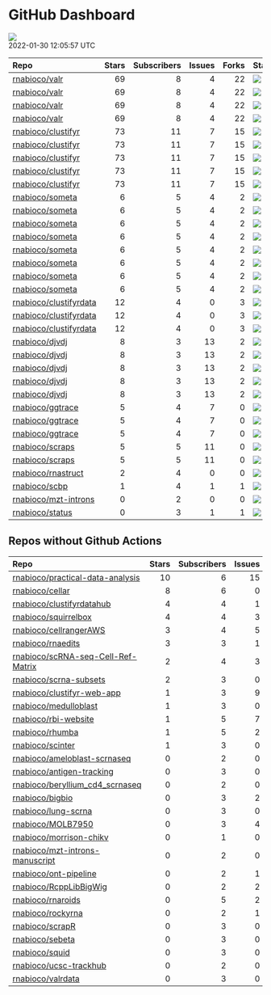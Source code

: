 GitHub Dashboard
================

![](https://github.com/rnabioco/status/workflows/Render%20Status/badge.svg)  
2022-01-30 12:05:57 UTC

| Repo                                                                | Stars | Subscribers | Issues | Forks | Status                                                                                                                                                    | Commit                                                                                                                                                                                        |
| :------------------------------------------------------------------ | ----: | ----------: | -----: | ----: | :-------------------------------------------------------------------------------------------------------------------------------------------------------- | :-------------------------------------------------------------------------------------------------------------------------------------------------------------------------------------------- |
| [rnabioco/valr](https://github.com/rnabioco/valr)                   |    69 |           8 |      4 |    22 | [![](https://github.com/rnabioco/valr/workflows/R-CMD-check/badge.svg)](https://github.com/rnabioco/valr/actions/runs/1556381628)                         | <a href="https://github.com/rnabioco/valr/commit/aff74d6595a76347cd2edcf6e2fb53464cb049b9" title="increment version number to development version">aff74d</a>                                 |
| [rnabioco/valr](https://github.com/rnabioco/valr)                   |    69 |           8 |      4 |    22 | [![](https://github.com/rnabioco/valr/workflows/pkgdown/badge.svg)](https://github.com/rnabioco/valr/actions/runs/1556381626)                             | <a href="https://github.com/rnabioco/valr/commit/aff74d6595a76347cd2edcf6e2fb53464cb049b9" title="increment version number to development version">aff74d</a>                                 |
| [rnabioco/valr](https://github.com/rnabioco/valr)                   |    69 |           8 |      4 |    22 | [![](https://github.com/rnabioco/valr/workflows/Commands/badge.svg)](https://github.com/rnabioco/valr/actions/runs/1585228242)                            | <a href="https://github.com/rnabioco/valr/commit/aff74d6595a76347cd2edcf6e2fb53464cb049b9" title="increment version number to development version">aff74d</a>                                 |
| [rnabioco/valr](https://github.com/rnabioco/valr)                   |    69 |           8 |      4 |    22 | [![](https://github.com/rnabioco/valr/workflows/test-coverage/badge.svg)](https://github.com/rnabioco/valr/actions/runs/1556381627)                       | <a href="https://github.com/rnabioco/valr/commit/aff74d6595a76347cd2edcf6e2fb53464cb049b9" title="increment version number to development version">aff74d</a>                                 |
| [rnabioco/clustifyr](https://github.com/rnabioco/clustifyr)         |    73 |          11 |      7 |    15 | [![](https://github.com/rnabioco/clustifyr/workflows/R-CMD-check/badge.svg)](https://github.com/rnabioco/clustifyr/actions/runs/64597387)                 | <a href="https://github.com/rnabioco/clustifyr/commit/fde17917d935de5dd203df212e2cea49f18bf3d3" title="Install dev Rccp for tests">fde179</a>                                                 |
| [rnabioco/clustifyr](https://github.com/rnabioco/clustifyr)         |    73 |          11 |      7 |    15 | [![](https://github.com/rnabioco/clustifyr/workflows/R-CMD-check-bioc/badge.svg)](https://github.com/rnabioco/clustifyr/actions/runs/1590712219)          | <a href="https://github.com/rnabioco/clustifyr/commit/18e9283f69322b1364dfe23ec933a75a06d3fef2" title="seurat v4 var feature loc">18e928</a>                                                  |
| [rnabioco/clustifyr](https://github.com/rnabioco/clustifyr)         |    73 |          11 |      7 |    15 | [![](https://github.com/rnabioco/clustifyr/workflows/pkgdown/badge.svg)](https://github.com/rnabioco/clustifyr/actions/runs/1590712218)                   | <a href="https://github.com/rnabioco/clustifyr/commit/18e9283f69322b1364dfe23ec933a75a06d3fef2" title="seurat v4 var feature loc">18e928</a>                                                  |
| [rnabioco/clustifyr](https://github.com/rnabioco/clustifyr)         |    73 |          11 |      7 |    15 | [![](https://github.com/rnabioco/clustifyr/workflows/Commands/badge.svg)](https://github.com/rnabioco/clustifyr/actions/runs/1451075555)                  | <a href="https://github.com/rnabioco/clustifyr/commit/8b6cadf23efc47c7dcb85cbf56ddc865caba51b1" title="Merge branch 'master' of git.bioconductor.org:packages/clustifyr">8b6cad</a>           |
| [rnabioco/clustifyr](https://github.com/rnabioco/clustifyr)         |    73 |          11 |      7 |    15 | [![](https://github.com/rnabioco/clustifyr/workflows/test-coverage/badge.svg)](https://github.com/rnabioco/clustifyr/actions/runs/1590712220)             | <a href="https://github.com/rnabioco/clustifyr/commit/18e9283f69322b1364dfe23ec933a75a06d3fef2" title="seurat v4 var feature loc">18e928</a>                                                  |
| [rnabioco/someta](https://github.com/rnabioco/someta)               |     6 |           5 |      4 |     2 | [![](https://github.com/rnabioco/someta/workflows/Commands/badge.svg)](https://github.com/rnabioco/someta/actions/runs/354378709)                         | <a href="https://github.com/rnabioco/someta/commit/e50538e96f2787c8e6e6ed7fcc20cad6090e4be7" title="Re-build README.Rmd">e50538</a>                                                           |
| [rnabioco/someta](https://github.com/rnabioco/someta)               |     6 |           5 |      4 |     2 | [![](https://github.com/rnabioco/someta/workflows/test-coverage/badge.svg)](https://github.com/rnabioco/someta/actions/runs/310258486)                    | <a href="https://github.com/rnabioco/someta/commit/62ccfeb51f1e05dd728c9fed8e15d507f36c3058" title="keep trying 5">62ccfe</a>                                                                 |
| [rnabioco/someta](https://github.com/rnabioco/someta)               |     6 |           5 |      4 |     2 | [![](https://github.com/rnabioco/someta/workflows/R-CMD-check/badge.svg)](https://github.com/rnabioco/someta/actions/runs/310237240)                      | <a href="https://github.com/rnabioco/someta/commit/a9a03c526d4c3affa42a0fe164f49df78077f1ea" title="keep trying 4">a9a03c</a>                                                                 |
| [rnabioco/someta](https://github.com/rnabioco/someta)               |     6 |           5 |      4 |     2 | [![](https://github.com/rnabioco/someta/workflows/.github/workflows/check-bioc.yml/badge.svg)](https://github.com/rnabioco/someta/actions/runs/310237196) | <a href="https://github.com/rnabioco/someta/commit/a9a03c526d4c3affa42a0fe164f49df78077f1ea" title="keep trying 4">a9a03c</a>                                                                 |
| [rnabioco/someta](https://github.com/rnabioco/someta)               |     6 |           5 |      4 |     2 | [![](https://github.com/rnabioco/someta/workflows/R-CMD-check/badge.svg)](https://github.com/rnabioco/someta/actions/runs/310491939)                      | <a href="https://github.com/rnabioco/someta/commit/fc6e5b8eb37f09606f2a02de8ef61a975a5e65ec" title="Merge branch 'build_v' of https://github.com/rnabioco/scmetadata into build_v">fc6e5b</a> |
| [rnabioco/someta](https://github.com/rnabioco/someta)               |     6 |           5 |      4 |     2 | [![](https://github.com/rnabioco/someta/workflows/test/badge.svg)](https://github.com/rnabioco/someta/actions/runs/311894650)                             | <a href="https://github.com/rnabioco/someta/commit/d5f13ba07b3a51c8381c996b8cf81ba4f0de5cdc" title="Update main.yml">d5f13b</a>                                                               |
| [rnabioco/someta](https://github.com/rnabioco/someta)               |     6 |           5 |      4 |     2 | [![](https://github.com/rnabioco/someta/workflows/Query/badge.svg)](https://github.com/rnabioco/someta/actions/runs/1642242443)                           | <a href="https://github.com/rnabioco/someta/commit/245327018ea97a91b22d82289e8eab7242431687" title="Re-build README.Rmd">245327</a>                                                           |
| [rnabioco/someta](https://github.com/rnabioco/someta)               |     6 |           5 |      4 |     2 | [![](https://github.com/rnabioco/someta/workflows/pages-build-deployment/badge.svg)](https://github.com/rnabioco/someta/actions/runs/1642824633)          | <a href="https://github.com/rnabioco/someta/commit/9ba4b16f3745e4da6e9cf27d0e771466709df451" title="Built site for scmetadata: 1.0.0@2453270">9ba4b1</a>                                      |
| [rnabioco/clustifyrdata](https://github.com/rnabioco/clustifyrdata) |    12 |           4 |      0 |     3 | [![](https://github.com/rnabioco/clustifyrdata/workflows/R-CMD-check/badge.svg)](https://github.com/rnabioco/clustifyrdata/actions/runs/227479781)        | <a href="https://github.com/rnabioco/clustifyrdata/commit/2b6acb2ea4891a091cdd6bec94fedb864e0e4ed9" title="website update, again">2b6acb</a>                                                  |
| [rnabioco/clustifyrdata](https://github.com/rnabioco/clustifyrdata) |    12 |           4 |      0 |     3 | [![](https://github.com/rnabioco/clustifyrdata/workflows/pkgdown/badge.svg)](https://github.com/rnabioco/clustifyrdata/actions/runs/227479783)            | <a href="https://github.com/rnabioco/clustifyrdata/commit/2b6acb2ea4891a091cdd6bec94fedb864e0e4ed9" title="website update, again">2b6acb</a>                                                  |
| [rnabioco/clustifyrdata](https://github.com/rnabioco/clustifyrdata) |    12 |           4 |      0 |     3 | [![](https://github.com/rnabioco/clustifyrdata/workflows/Commands/badge.svg)](https://github.com/rnabioco/clustifyrdata/actions/runs/1095938218)          | <a href="https://github.com/rnabioco/clustifyrdata/commit/2b6acb2ea4891a091cdd6bec94fedb864e0e4ed9" title="website update, again">2b6acb</a>                                                  |
| [rnabioco/djvdj](https://github.com/rnabioco/djvdj)                 |     8 |           3 |     13 |     2 | [![](https://github.com/rnabioco/djvdj/workflows/R-CMD-check/badge.svg)](https://github.com/rnabioco/djvdj/actions/runs/1752093352)                       | <a href="https://github.com/rnabioco/djvdj/commit/1fae4fab74c5659013331c779b84f28796a4fa1f" title="import_vdj cell prefix sep">1fae4f</a>                                                     |
| [rnabioco/djvdj](https://github.com/rnabioco/djvdj)                 |     8 |           3 |     13 |     2 | [![](https://github.com/rnabioco/djvdj/workflows/R-CMD-check-bioc/badge.svg)](https://github.com/rnabioco/djvdj/actions/runs/1752093353)                  | <a href="https://github.com/rnabioco/djvdj/commit/1fae4fab74c5659013331c779b84f28796a4fa1f" title="import_vdj cell prefix sep">1fae4f</a>                                                     |
| [rnabioco/djvdj](https://github.com/rnabioco/djvdj)                 |     8 |           3 |     13 |     2 | [![](https://github.com/rnabioco/djvdj/workflows/pkgdown/badge.svg)](https://github.com/rnabioco/djvdj/actions/runs/1711374248)                           | <a href="https://github.com/rnabioco/djvdj/commit/c8b9088e582ee73d36d53c1fd5f9db74332f0f85" title="update pkgdown yaml">c8b908</a>                                                            |
| [rnabioco/djvdj](https://github.com/rnabioco/djvdj)                 |     8 |           3 |     13 |     2 | [![](https://github.com/rnabioco/djvdj/workflows/test-coverage/badge.svg)](https://github.com/rnabioco/djvdj/actions/runs/1752093350)                     | <a href="https://github.com/rnabioco/djvdj/commit/1fae4fab74c5659013331c779b84f28796a4fa1f" title="import_vdj cell prefix sep">1fae4f</a>                                                     |
| [rnabioco/djvdj](https://github.com/rnabioco/djvdj)                 |     8 |           3 |     13 |     2 | [![](https://github.com/rnabioco/djvdj/workflows/pages-build-deployment/badge.svg)](https://github.com/rnabioco/djvdj/actions/runs/1711396984)            | <a href="https://github.com/rnabioco/djvdj/commit/3799cb0219d5fda387c745db6accc88d6232f2d5" title="Built site for djvdj: 0.0.0.9000@c8b9088">3799cb</a>                                       |
| [rnabioco/ggtrace](https://github.com/rnabioco/ggtrace)             |     5 |           4 |      7 |     0 | [![](https://github.com/rnabioco/ggtrace/workflows/R-CMD-check/badge.svg)](https://github.com/rnabioco/ggtrace/actions/runs/1547160416)                   | <a href="https://github.com/rnabioco/ggtrace/commit/f5623ef47d00b0bc8033629ed988a8f0f07fadad" title="No Rd for create_trace_layers()">f5623e</a>                                              |
| [rnabioco/ggtrace](https://github.com/rnabioco/ggtrace)             |     5 |           4 |      7 |     0 | [![](https://github.com/rnabioco/ggtrace/workflows/pkgdown/badge.svg)](https://github.com/rnabioco/ggtrace/actions/runs/1547160418)                       | <a href="https://github.com/rnabioco/ggtrace/commit/f5623ef47d00b0bc8033629ed988a8f0f07fadad" title="No Rd for create_trace_layers()">f5623e</a>                                              |
| [rnabioco/ggtrace](https://github.com/rnabioco/ggtrace)             |     5 |           4 |      7 |     0 | [![](https://github.com/rnabioco/ggtrace/workflows/test-coverage/badge.svg)](https://github.com/rnabioco/ggtrace/actions/runs/1547160425)                 | <a href="https://github.com/rnabioco/ggtrace/commit/f5623ef47d00b0bc8033629ed988a8f0f07fadad" title="No Rd for create_trace_layers()">f5623e</a>                                              |
| [rnabioco/scraps](https://github.com/rnabioco/scraps)               |     5 |           5 |     11 |     0 | [![](https://github.com/rnabioco/scraps/workflows/snakemake-run/badge.svg)](https://github.com/rnabioco/scraps/actions/runs/1593391879)                   | <a href="https://github.com/rnabioco/scraps/commit/dcdb33d4fc6fe05cd441fe7067cdd752c579a60a" title="motif diff">dcdb33</a>                                                                    |
| [rnabioco/scraps](https://github.com/rnabioco/scraps)               |     5 |           5 |     11 |     0 | [![](https://github.com/rnabioco/scraps/workflows/pages-build-deployment/badge.svg)](https://github.com/rnabioco/scraps/actions/runs/1593391829)          | <a href="https://github.com/rnabioco/scraps/commit/dcdb33d4fc6fe05cd441fe7067cdd752c579a60a" title="motif diff">dcdb33</a>                                                                    |
| [rnabioco/rnastruct](https://github.com/rnabioco/rnastruct)         |     2 |           4 |      0 |     0 | [![](https://github.com/rnabioco/rnastruct/workflows/github-actions/badge.svg)](https://github.com/rnabioco/rnastruct/actions/runs/845483933)             | <a href="https://github.com/rnabioco/rnastruct/commit/e673a35b147d227c50ee4bba64de0f8e0dbcc132" title="Rename README.d to README.md">e673a3</a>                                               |
| [rnabioco/scbp](https://github.com/rnabioco/scbp)                   |     1 |           4 |      1 |     1 | [![](https://github.com/rnabioco/scbp/workflows/R-CMD-check/badge.svg)](https://github.com/rnabioco/scbp/actions/runs/1124780164)                         | <a href="https://github.com/rnabioco/scbp/commit/1ef22c1e1f2d5b5f3fbf459a8ac6307c2bd50a8a" title="add summary boxplot">1ef22c</a>                                                             |
| [rnabioco/mzt-introns](https://github.com/rnabioco/mzt-introns)     |     0 |           2 |      0 |     0 | [![](https://github.com/rnabioco/mzt-introns/workflows/github-actions/badge.svg)](https://github.com/rnabioco/mzt-introns/actions/runs/1482593593)        | <a href="https://github.com/rnabioco/mzt-introns/commit/a1d16117cc6ffd6a3295ac8556cc301cde33ad1b" title="clarify saf format">a1d161</a>                                                       |
| [rnabioco/status](https://github.com/rnabioco/status)               |     0 |           3 |      1 |     1 | [![](https://github.com/rnabioco/status/workflows/Render%20Status/badge.svg)](https://github.com/rnabioco/status/actions/runs/1768586435)                 | <a href="https://github.com/rnabioco/status/commit/84f57ffd7355723ab395965f704e35f1870a3bf3" title="[status] 2022-01-29 12:12:42 UTC">84f57f</a>                                              |

## Repos without Github Actions

| Repo                                                                                        | Stars | Subscribers | Issues | Forks |
| :------------------------------------------------------------------------------------------ | ----: | ----------: | -----: | ----: |
| [rnabioco/practical-data-analysis](https://github.com/rnabioco/practical-data-analysis)     |    10 |           6 |     15 |     8 |
| [rnabioco/cellar](https://github.com/rnabioco/cellar)                                       |     8 |           6 |      0 |     1 |
| [rnabioco/clustifyrdatahub](https://github.com/rnabioco/clustifyrdatahub)                   |     4 |           4 |      1 |     1 |
| [rnabioco/squirrelbox](https://github.com/rnabioco/squirrelbox)                             |     4 |           4 |      3 |     2 |
| [rnabioco/cellrangerAWS](https://github.com/rnabioco/cellrangerAWS)                         |     3 |           4 |      5 |     1 |
| [rnabioco/rnaedits](https://github.com/rnabioco/rnaedits)                                   |     3 |           3 |      1 |     0 |
| [rnabioco/scRNA-seq-Cell-Ref-Matrix](https://github.com/rnabioco/scRNA-seq-Cell-Ref-Matrix) |     2 |           4 |      3 |     0 |
| [rnabioco/scrna-subsets](https://github.com/rnabioco/scrna-subsets)                         |     2 |           3 |      0 |     2 |
| [rnabioco/clustifyr-web-app](https://github.com/rnabioco/clustifyr-web-app)                 |     1 |           3 |      9 |     2 |
| [rnabioco/medulloblast](https://github.com/rnabioco/medulloblast)                           |     1 |           3 |      0 |     1 |
| [rnabioco/rbi-website](https://github.com/rnabioco/rbi-website)                             |     1 |           5 |      7 |     0 |
| [rnabioco/rhumba](https://github.com/rnabioco/rhumba)                                       |     1 |           5 |      2 |     2 |
| [rnabioco/scinter](https://github.com/rnabioco/scinter)                                     |     1 |           3 |      0 |     0 |
| [rnabioco/ameloblast-scrnaseq](https://github.com/rnabioco/ameloblast-scrnaseq)             |     0 |           2 |      0 |     0 |
| [rnabioco/antigen-tracking](https://github.com/rnabioco/antigen-tracking)                   |     0 |           3 |      0 |     2 |
| [rnabioco/beryllium\_cd4\_scrnaseq](https://github.com/rnabioco/beryllium_cd4_scrnaseq)     |     0 |           2 |      0 |     0 |
| [rnabioco/bigbio](https://github.com/rnabioco/bigbio)                                       |     0 |           3 |      2 |     0 |
| [rnabioco/lung-scrna](https://github.com/rnabioco/lung-scrna)                               |     0 |           3 |      0 |     1 |
| [rnabioco/MOLB7950](https://github.com/rnabioco/MOLB7950)                                   |     0 |           3 |      4 |     0 |
| [rnabioco/morrison-chikv](https://github.com/rnabioco/morrison-chikv)                       |     0 |           1 |      0 |     0 |
| [rnabioco/mzt-introns-manuscript](https://github.com/rnabioco/mzt-introns-manuscript)       |     0 |           2 |      0 |     0 |
| [rnabioco/ont-pipeline](https://github.com/rnabioco/ont-pipeline)                           |     0 |           2 |      1 |     1 |
| [rnabioco/RcppLibBigWig](https://github.com/rnabioco/RcppLibBigWig)                         |     0 |           2 |      2 |     0 |
| [rnabioco/rnaroids](https://github.com/rnabioco/rnaroids)                                   |     0 |           5 |      2 |     1 |
| [rnabioco/rockyrna](https://github.com/rnabioco/rockyrna)                                   |     0 |           2 |      1 |     0 |
| [rnabioco/scrapR](https://github.com/rnabioco/scrapR)                                       |     0 |           3 |      0 |     0 |
| [rnabioco/sebeta](https://github.com/rnabioco/sebeta)                                       |     0 |           3 |      0 |     0 |
| [rnabioco/squid](https://github.com/rnabioco/squid)                                         |     0 |           3 |      0 |     1 |
| [rnabioco/ucsc-trackhub](https://github.com/rnabioco/ucsc-trackhub)                         |     0 |           2 |      0 |     0 |
| [rnabioco/valrdata](https://github.com/rnabioco/valrdata)                                   |     0 |           3 |      0 |     0 |
